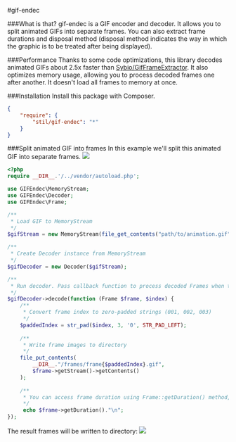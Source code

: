 #gif-endec

###What is that?
gif-endec is a GIF encoder and decoder. It allows you to split animated GIFs into separate frames. You can also extract frame durations and disposal method (disposal method indicates the way in which the graphic is to be treated after being displayed).

###Performance
Thanks to some code optimizations, this library decodes animated GIFs about 2.5x faster than [Sybio/GifFrameExtractor](https://github.com/Sybio/GifFrameExtractor). It also optimizes memory usage, allowing you to process decoded frames one after another. It doesn't load all frames to memory at once.

###Installation
Install this package with Composer.
```json
{
    "require": {
        "stil/gif-endec": "*"
    }
}
```

###Split animated GIF into frames
In this example we'll split this animated GIF into separate frames.
![](https://raw.githubusercontent.com/stil/gif-endec/master/tests/gifs/test1.gif)


```php
<?php
require __DIR__.'/../vendor/autoload.php';

use GIFEndec\MemoryStream;
use GIFEndec\Decoder;
use GIFEndec\Frame;

/**
 * Load GIF to MemoryStream
 */
$gifStream = new MemoryStream(file_get_contents("path/to/animation.gif"));

/**
 * Create Decoder instance from MemoryStream
 */
$gifDecoder = new Decoder($gifStream);

/**
 * Run decoder. Pass callback function to process decoded Frames when they're ready.
 */
$gifDecoder->decode(function (Frame $frame, $index) {
    /**
     * Convert frame index to zero-padded strings (001, 002, 003)
     */
    $paddedIndex = str_pad($index, 3, '0', STR_PAD_LEFT);
    
    /**
     * Write frame images to directory
     */
    file_put_contents(
        __DIR__."/frames/frame{$paddedIndex}.gif",
        $frame->getStream()->getContents()
    );
    
    /**
     * You can access frame duration using Frame::getDuration() method, ex.:
     */
     echo $frame->getDuration()."\n";
});
```

The result frames will be written to directory:
![](http://i.imgur.com/NLwHdo4.png)
